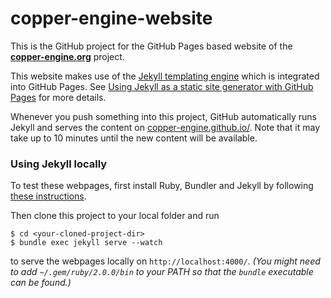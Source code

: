 copper-engine-website
=====================

This is the GitHub project for the GitHub Pages based website of the **[copper-engine.org](http://copper-engine.org)** project.

This website makes use of the [Jekyll templating engine](http://jekyllrb.com/) which is integrated into GitHub Pages. See [Using Jekyll as a static site generator with GitHub Pages](https://help.github.com/articles/using-jekyll-as-a-static-site-generator-with-github-pages/) for more details.

Whenever you push something into this project, GitHub automatically runs Jekyll and serves the content on [copper-engine.github.io/](http://copper-engine.github.io/). Note that it may take up to 10 minutes until the new content will be available.

### Using Jekyll locally

To test these webpages, first install Ruby, Bundler and Jekyll by following [these instructions](https://help.github.com/articles/using-jekyll-as-a-static-site-generator-with-github-pages/).

Then clone this project to your local folder and run

    $ cd <your-cloned-project-dir>
    $ bundle exec jekyll serve --watch

to serve the webpages locally on `http://localhost:4000/`. _(You might need to add `~/.gem/ruby/2.0.0/bin` to your PATH so that the `bundle` executable can be found.)_
